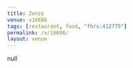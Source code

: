 ```yaml
---
title: Zonzo
venue: v16686
tags: [restaurant, food, "fhrs:412775"]
permalink: /v/16686/
layout: venue
---
```

null